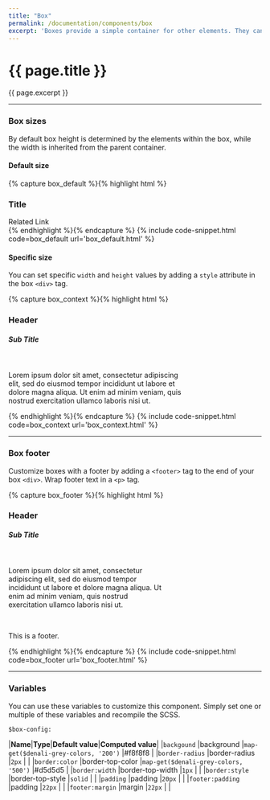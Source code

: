 ```yaml
---
title: "Box"
permalink: /documentation/components/box
excerpt: 'Boxes provide a simple container for other elements. They can be customized with headers and footers'
---
```


# {{ page.title }}
{{ page.excerpt }}

***

### Box sizes
By default box height is determined by the elements within the box, while the width is inherited from the parent container.

#### Default size
{% capture box_default %}{% highlight html %}
<div class="box">
<h3>Title</h3>
<a>Related Link</a>
</div>
{% endhighlight %}{% endcapture %}
{% include code-snippet.html code=box_default url='box_default.html' %}

#### Specific size
You can set specific `width` and `height` values by adding a `style` attribute in the box `<div>` tag.

{% capture box_context %}{% highlight html %}
<div class="box" style="width:345px;">
<h3><a>Header</a></h3>
<h5>Sub Title</h5>
<br />
<p> Lorem ipsum dolor sit amet, consectetur adipiscing elit, sed do eiusmod tempor incididunt ut labore et dolore magna aliqua. Ut enim ad minim veniam, quis nostrud exercitation ullamco laboris nisi ut. </p>
</div>
{% endhighlight %}{% endcapture %}
{% include code-snippet.html code=box_context url='box_context.html' %}


***



### Box footer
Customize boxes with a footer by adding a `<footer>` tag to the end of your box `<div>`. Wrap footer text in a `<p>` tag.

{% capture box_footer %}{% highlight html %}
<div class="box" style="width:310px;">
<h3><a>Header</a></h3>
<h5>Sub Title</h5>
<br />
<p> Lorem ipsum dolor sit amet, consectetur adipiscing elit, sed do eiusmod tempor incididunt ut labore et dolore magna aliqua. Ut enim ad minim veniam, quis nostrud exercitation ullamco laboris nisi ut. </p>
<br />
<footer>
<p>This is a footer.</p>
</footer>
</div>
{% endhighlight %}{% endcapture %}
{% include code-snippet.html code=box_footer url='box_footer.html' %}


***


### Variables
You can use these variables to customize this component. Simply set one or multiple of these variables and recompile the SCSS.

`$box-config:`

|**Name**|**Type**|**Default value**|**Computed value**|
|`backgound`        |background           |`map-get($denali-grey-colors, '200')`  |#f8f8f8    |
|`border-radius`    |border-radius        |`2px`                                  |           |
|`border:color`     |border-top-color     |`map-get($denali-grey-colors, '500')`  |#d5d5d5    |
|`border:width`     |border-top-width     |`1px`                                  |           |
|`border:style`     |border-top-style     |`solid`                                |   |
|`padding`          |padding              |`20px`                                 |   |
|`footer:padding`   |padding              |`22px`                                 |   |
|`footer:margin`    |margin               |`22px`                                 |   |
